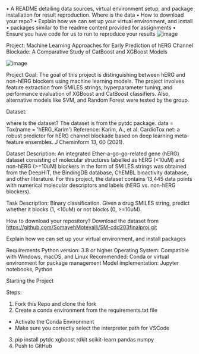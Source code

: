 •	A README detailing data sources, virtual environment setup, and package installation for result reproduction. 
Where is the data 
•	How to download your repo?
•	Explain how we can set up your virtual environment, and install 
•	packages similar to the readme content provided for assignments 
•	Ensure you have code for us to run to reproduce your results 
![image](https://github.com/user-attachments/assets/788cef5b-ab0d-4004-8742-bc6c1974d7e3)

Project: Machine Learning Approaches for Early Prediction of hERG Channel Blockade: A Comparative Study of CatBoost and XGBoost Models

![image](https://github.com/user-attachments/assets/33a01537-ebb7-4e33-9906-657d2cffc906)

Project Goal:
The goal of this project is distinguishing between hERG and non-hERG blockers using machine learning models. The project involves feature extraction from SMILES strings, hyperparameter tuning, and performance evaluation of XGBoost and CatBoost classifiers. Also, alternative models like SVM, and Random Forest were tested by the group. 

Dataset:

where is the dataset?  The dataset is from the pytdc package. 
data = Tox(name = 'hERG_Karim')
Reference: Karim, A., et al. CardioTox net: a robust predictor for hERG channel blockade based on deep learning meta-feature ensembles. J Cheminform 13, 60 (2021).

Dataset Description: An integrated Ether-a-go-go-related gene (hERG) dataset consisting of molecular structures labelled as hERG (<10uM) and non-hERG (>=10uM) blockers in the form of SMILES strings was obtained from the DeepHIT, the BindingDB database, ChEMBL bioactivity database, and other literature. For this project, the dataset contains 13,445 data points with numerical molecular descriptors and labels (hERG vs. non-hERG blockers). 

Task Description: Binary classification. Given a drug SMILES string, predict whether it blocks (1, <10uM) or not blocks (0, >=10uM).

How to download your repository? Download the dataset from https://github.com/SomayehMotevalli/SM-cdd203finalproj.git

Explain how we can set up your virtual environment, and install
packages 

Requirements
Python version: 3.8 or higher
Operating System: Compatible with Windows, macOS, and Linux
Recommended: Conda or virtual environment for package management
Model implementation: Jupyter notebooks, Python

Starting the Project

Steps:
1. Fork this Repo and clone the fork
2. Create a conda environment from the requirements.txt file
 - Activate the Conda Environment
 - Make sure you correctly select the interpreter path for VSCode
3. pip install pytdc xgboost rdkit scikit-learn pandas numpy 
4. Push to GitHub
   


